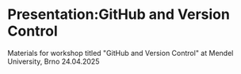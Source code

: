 # Presentation:GitHub and Version Control

Materials for workshop titled "GitHub and Version Control" at Mendel University, Brno 24.04.2025